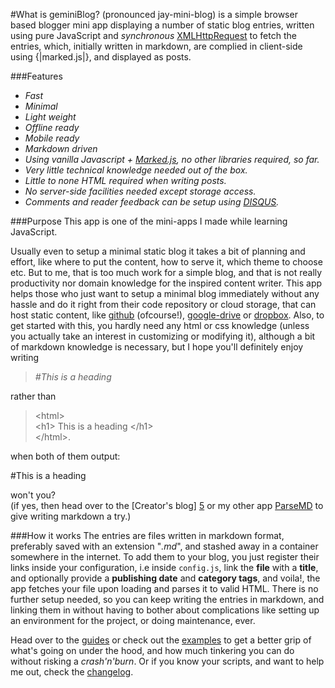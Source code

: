 #What is geminiBlog?
(pronounced jay-mini-blog) is a simple browser based blogger mini app displaying a number of static blog entries, written using pure JavaScript and *synchronous* [XMLHttpRequest][1] to fetch the entries, which, initially written in markdown, are complied in client-side using {|marked.js|}, and displayed as posts.

###Features
* *Fast*
* *Minimal*
* *Light weight*
* *Offline ready*
* *Mobile ready*
* *Markdown driven*
* *Using vanilla Javascript + [Marked.js][8], no other libraries required, so far.*
* *Very little technical knowledge needed out of the box.*
* *Little to none HTML required when writing posts.*
* *No server-side facilities needed except storage access.*
* *Comments and reader feedback can be setup using [DISQUS][7].*
 
###Purpose
This app is one of the mini-apps I made while learning JavaScript. 

Usually even to setup a minimal static blog it takes a bit of planning and effort, like where to put the content, how to serve it, which theme to choose etc. But to me, that is too much work for a simple blog, and that is not really productivity nor domain knowledge for the inspired content writer. This app helps those who just want to setup a minimal blog immediately without any hassle and do it right from their code repository or cloud storage, that can host static content, like [github][2] (ofcourse!), [google-drive][3] or [dropbox][4]. Also, to get started with this, you hardly need any html or css knowledge (unless you actually take an interest in customizing or modifying it), although a bit of markdown knowledge is necessary, but I hope you'll definitely enjoy writing

> *\#This is a heading*  

rather than

>&lt;html&gt;  
>&lt;h1&gt; This is a heading &lt;/h1&gt;  
>&lt;/html&gt;.  

when both of them output: 

#This is a heading

won't you?  
(if yes, then head over to the [Creator's blog] [5] or my other app [ParseMD][6] to give writing markdown a try.)
 
###How it works
The entries are files written in markdown format, preferably saved with an extension "_.md_", and stashed away in a container somewhere in the internet. To add them to your blog, you just register their links inside your configuration, i.e inside `config.js`, link the **file** with a **title**, and optionally provide a **publishing date** and **category tags**, and voila!, the app fetches your file upon loading and parses it to valid HTML. There is no further setup needed, so you can keep writing the entries in markdown, and linking them in without having to bother about complications like setting up an environment for the project, or doing maintenance, ever. 

Head over to the [guides](#guide) or check out the [examples](#examples) to get a better grip of what's going on under the hood, and how much tinkering you can do without risking a *crash'n'burn*. Or if you know your scripts, and want to help me out, check the [changelog](#changelog).

[1]: https://developer.mozilla.org/en-US/docs/Web/API/XMLHttpRequest/Using_XMLHttpRequest
[2]: https://github.com
[3]: https://drive.google.com
[4]: https://dropbox.com
[5]: http://daringfireball.net/projects/markdown/
[6]: https://arpanpal010.github.io/parsemd
[7]: https://disqus.com
[8]: https://github.com/chjj/marked
